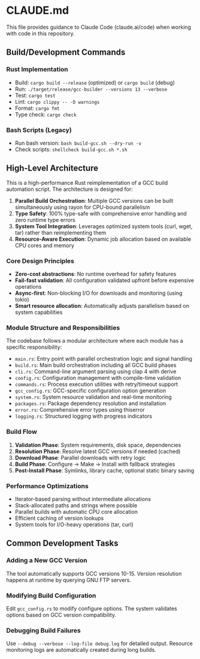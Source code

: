 # CLAUDE.md

This file provides guidance to Claude Code (claude.ai/code) when working with code in this repository.

## Build/Development Commands

### Rust Implementation
- Build: `cargo build --release` (optimized) or `cargo build` (debug)
- Run: `./target/release/gcc-builder --versions 13 --verbose`
- Test: `cargo test`
- Lint: `cargo clippy -- -D warnings`
- Format: `cargo fmt`
- Type check: `cargo check`

### Bash Scripts (Legacy)
- Run bash version: `bash build-gcc.sh --dry-run -v`
- Check scripts: `shellcheck build-gcc.sh *.sh`

## High-Level Architecture

This is a high-performance Rust reimplementation of a GCC build automation script. The architecture is designed for:

1. **Parallel Build Orchestration**: Multiple GCC versions can be built simultaneously using rayon for CPU-bound parallelism
2. **Type Safety**: 100% type-safe with comprehensive error handling and zero runtime type errors
3. **System Tool Integration**: Leverages optimized system tools (curl, wget, tar) rather than reimplementing them
4. **Resource-Aware Execution**: Dynamic job allocation based on available CPU cores and memory

### Core Design Principles
- **Zero-cost abstractions**: No runtime overhead for safety features
- **Fail-fast validation**: All configuration validated upfront before expensive operations
- **Async-first**: Non-blocking I/O for downloads and monitoring (using tokio)
- **Smart resource allocation**: Automatically adjusts parallelism based on system capabilities

### Module Structure and Responsibilities

The codebase follows a modular architecture where each module has a specific responsibility:

- `main.rs`: Entry point with parallel orchestration logic and signal handling
- `build.rs`: Main build orchestration including all GCC build phases
- `cli.rs`: Command-line argument parsing using clap 4 with derive
- `config.rs`: Configuration management with compile-time validation
- `commands.rs`: Process execution utilities with retry/timeout support
- `gcc_config.rs`: GCC-specific configuration option generation
- `system.rs`: System resource validation and real-time monitoring
- `packages.rs`: Package dependency resolution and installation
- `error.rs`: Comprehensive error types using thiserror
- `logging.rs`: Structured logging with progress indicators

### Build Flow

1. **Validation Phase**: System requirements, disk space, dependencies
2. **Resolution Phase**: Resolve latest GCC versions if needed (cached)
3. **Download Phase**: Parallel downloads with retry logic
4. **Build Phase**: Configure → Make → Install with fallback strategies
5. **Post-Install Phase**: Symlinks, library cache, optional static binary saving

### Performance Optimizations

- Iterator-based parsing without intermediate allocations
- Stack-allocated paths and strings where possible
- Parallel builds with automatic CPU core allocation
- Efficient caching of version lookups
- System tools for I/O-heavy operations (tar, curl)

## Common Development Tasks

### Adding a New GCC Version
The tool automatically supports GCC versions 10-15. Version resolution happens at runtime by querying GNU FTP servers.

### Modifying Build Configuration
Edit `gcc_config.rs` to modify configure options. The system validates options based on GCC version compatibility.

### Debugging Build Failures
Use `--debug --verbose --log-file debug.log` for detailed output. Resource monitoring logs are automatically created during long builds.